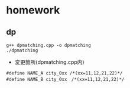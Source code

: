 # homework

## dp  
```
g++ dpmatching.cpp -o dpmatching 
./dpmatching
```

* 変更箇所(dpmatching.cpp内)
```
#define NAME_A city_0xx /*(xx=11,12,21,22)*/  
#define NAME_B city_0xx　/*(xx=11,12,21,22)*/
```
